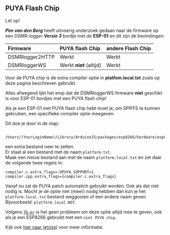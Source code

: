 ## PUYA Flash Chip 
<div class="admonition note">
<p class="admonition-title">Let op!</p>
<i><b>Pim van den Berg</b></i> heeft uitvoerig onderzoek gedaan naar de firmware
op een <i>DSMR-logger <b>Versie 3</b></i> bordje met de <b>ESP-01</b> en dit zijn de 
bevindingen:
</div>

| Firmware        | PUYA flash Chip | andere Flash Chip |
|:----------------|:----------------|:------------------|
| DSMRlogger2HTTP | Werkt           | Werkt |
| DSMRloggerWS    | Werkt <b>niet</b> (altijd)  | Werkt |

<div class="admonition note">
Voor de PUYA chip is de extra compiler optie in <b>platfom.local.txt</b> zoals op
deze pagina beschreven gebruikt.
<p>
Alles afwegend lijkt het erop dat de DSMRloggerWS firmware <b>niet</b> geschikt
is voor ESP-01 bordjes met een PUYA flash chip!
</div>

Als je een ESP-01 met PUYA flash chip hebt moet je, om SPIFFS
te kunnen gebruiken, een specifieke compiler optie meegeven.

Dit doe je door in de map:

```
 /Users/(YourLoginName)/Library/Arduino15/packages/esp8266/hardware/esp8266/2.5.0/
```

een extra bestand neer te zetten.  
Er staat al een bestand met de naam `platform.txt`.   
Maak een nieuw bestand aan met de naam `platform.local.txt` en
zet daar de volgende twee regels in:
```
compiler.c.extra_flags=-DPUYA_SUPPORT=1
compiler.cpp.extra_flags={compiler.c.extra_flags}

```
Vanaf nu zal de PUYA patch automatich gebruikt worden. Ook als dat niet nodig is.
Mocht je de optie niet (meer) nodig hebben dan kun je het `platform.local.txt`
bestand weggooien of een andere naam geven. Bijvoorbeeld: `platform.local.NOT`.

Volgens 
<a href="https://github.com/esp8266/Arduino/pull/5504#issuecomment-490131482" target="_blank">
`TD-er`</a>
 is het geen probleem om deze optie altijd mee te geven, ook als je
een ESP8266 gebruikt met een `niet PUYA chip`.

Kijk ook
 <a href="https://github.com/esp8266/Arduino/pull/5504#issuecomment-490097913" target="_blank">
hier naar (`#5504`)</a> voor meer informatie.


